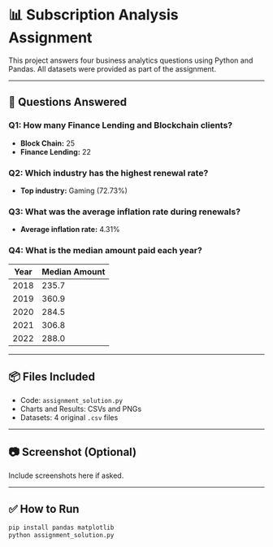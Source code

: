 # 📊 Subscription Analysis Assignment

This project answers four business analytics questions using Python and Pandas. All datasets were provided as part of the assignment.

---

## 🧩 Questions Answered

### Q1: How many Finance Lending and Blockchain clients?
- **Block Chain:** 25
- **Finance Lending:** 22

### Q2: Which industry has the highest renewal rate?
- **Top industry:** Gaming (72.73%)

### Q3: What was the average inflation rate during renewals?
- **Average inflation rate:** 4.31%

### Q4: What is the median amount paid each year?
| Year | Median Amount |
|------|----------------|
| 2018 | 235.7          |
| 2019 | 360.9          |
| 2020 | 284.5          |
| 2021 | 306.8          |
| 2022 | 288.0          |

---

## 📦 Files Included
- Code: `assignment_solution.py`
- Charts and Results: CSVs and PNGs
- Datasets: 4 original `.csv` files

---

## 📷 Screenshot (Optional)
Include screenshots here if asked.

---

## ✅ How to Run
```bash
pip install pandas matplotlib
python assignment_solution.py

